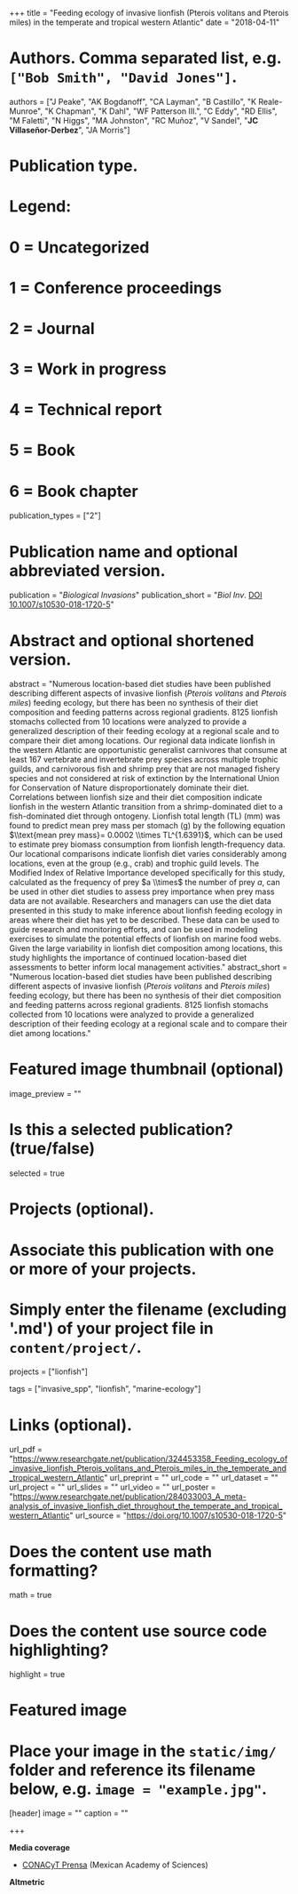 +++
title = "Feeding ecology of invasive lionfish (Pterois volitans and Pterois miles) in the temperate and tropical western Atlantic"
date = "2018-04-11"

# Authors. Comma separated list, e.g. `["Bob Smith", "David Jones"]`.
authors = ["J Peake", "AK Bogdanoff", "CA Layman", "B Castillo", "K Reale-Munroe", "K Chapman", "K Dahl", "WF Patterson III.", "C Eddy", "RD Ellis", "M Faletti", "N Higgs", "MA Johnston", "RC Muñoz", "V Sandel", "**JC Villaseñor-Derbez**", "JA Morris"]

# Publication type.
# Legend:
# 0 = Uncategorized
# 1 = Conference proceedings
# 2 = Journal
# 3 = Work in progress
# 4 = Technical report
# 5 = Book
# 6 = Book chapter
publication_types = ["2"]

# Publication name and optional abbreviated version.
publication = "*Biological Invasions*"
publication_short = "*Biol Inv*. [DOI 10.1007/s10530-018-1720-5](https://doi.org/10.1007/s10530-018-1720-5)"

# Abstract and optional shortened version.
abstract = "Numerous location-based diet studies have been published describing different aspects of invasive lionfish (*Pterois volitans* and *Pterois miles*) feeding ecology, but there has been no synthesis of their diet composition and feeding patterns across regional gradients. 8125 lionfish stomachs collected from 10 locations were analyzed to provide a generalized description of their feeding ecology at a regional scale and to compare their diet among locations. Our regional data indicate lionfish in the western Atlantic are opportunistic generalist carnivores that consume at least 167 vertebrate and invertebrate prey species across multiple trophic guilds, and carnivorous fish and shrimp prey that are not managed fishery species and not considered at risk of extinction by the International Union for Conservation of Nature disproportionately dominate their diet. Correlations between lionfish size and their diet composition indicate lionfish in the western Atlantic transition from a shrimp-dominated diet to a fish-dominated diet through ontogeny. Lionfish total length (TL) (mm) was found to predict mean prey mass per stomach (g) by the following equation $\\text{mean prey mass}= 0.0002 \\times TL^{1.6391}$, which can be used to estimate prey biomass consumption from lionfish length-frequency data. Our locational comparisons indicate lionfish diet varies considerably among locations, even at the group (e.g., crab) and trophic guild levels. The Modified Index of Relative Importance developed specifically for this study, calculated as the frequency of prey $a \\times$ the number of prey $a$, can be used in other diet studies to assess prey importance when prey mass data are not available. Researchers and managers can use the diet data presented in this study to make inference about lionfish feeding ecology in areas where their diet has yet to be described. These data can be used to guide research and monitoring efforts, and can be used in modeling exercises to simulate the potential effects of lionfish on marine food webs. Given the large variability in lionfish diet composition among locations, this study highlights the importance of continued location-based diet assessments to better inform local management activities."
abstract_short = "Numerous location-based diet studies have been published describing different aspects of invasive lionfish (*Pterois volitans* and *Pterois miles*) feeding ecology, but there has been no synthesis of their diet composition and feeding patterns across regional gradients. 8125 lionfish stomachs collected from 10 locations were analyzed to provide a generalized description of their feeding ecology at a regional scale and to compare their diet among locations."

# Featured image thumbnail (optional)
image_preview = ""

# Is this a selected publication? (true/false)
selected = true

# Projects (optional).
#   Associate this publication with one or more of your projects.
#   Simply enter the filename (excluding '.md') of your project file in `content/project/`.
projects = ["lionfish"]

tags = ["invasive_spp", "lionfish", "marine-ecology"]

# Links (optional).
url_pdf = "https://www.researchgate.net/publication/324453358_Feeding_ecology_of_invasive_lionfish_Pterois_volitans_and_Pterois_miles_in_the_temperate_and_tropical_western_Atlantic"
url_preprint = ""
url_code = ""
url_dataset = ""
url_project = ""
url_slides = ""
url_video = ""
url_poster = "https://www.researchgate.net/publication/284033003_A_meta-analysis_of_invasive_lionfish_diet_throughout_the_temperate_and_tropical_western_Atlantic"
url_source = "https://doi.org/10.1007/s10530-018-1720-5"

# Does the content use math formatting?
math = true

# Does the content use source code highlighting?
highlight = true

# Featured image
# Place your image in the `static/img/` folder and reference its filename below, e.g. `image = "example.jpg"`.
[header]
image = ""
caption = ""

+++

**Media coverage**

- [CONACyT Prensa](http://www.conacytprensa.mx/index.php/ciencia/mundo-vivo/21795-lionfish-pez-leon-atlantico) (Mexican Academy of Sciences)

**Altmetric**

<script type="text/javascript" src="https://d1bxh8uas1mnw7.cloudfront.net/assets/embed.js"></script><div class="altmetric-embed" data-badge-type="donut" data-altmetric-id="36454318" />
